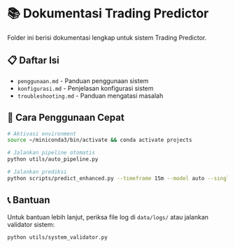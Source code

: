 # 📚 Dokumentasi Trading Predictor

Folder ini berisi dokumentasi lengkap untuk sistem Trading Predictor.

## 📋 Daftar Isi

- `penggunaan.md` - Panduan penggunaan sistem
- `konfigurasi.md` - Penjelasan konfigurasi sistem
- `troubleshooting.md` - Panduan mengatasi masalah

## 🚀 Cara Penggunaan Cepat

```bash
# Aktivasi environment
source ~/miniconda3/bin/activate && conda activate projects

# Jalankan pipeline otomatis
python utils/auto_pipeline.py

# Jalankan prediksi
python scripts/predict_enhanced.py --timeframe 15m --model auto --single --output json
```

## 📞 Bantuan

Untuk bantuan lebih lanjut, periksa file log di `data/logs/` atau jalankan validator sistem:

```bash
python utils/system_validator.py
```